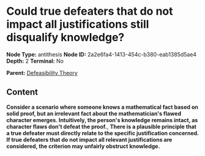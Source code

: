 # Could true defeaters that do not impact all justifications still disqualify knowledge?

**Node Type:** antithesis
**Node ID:** 2a2e6fa4-1413-454c-b380-eab1385d5ae4
**Depth:** 2
**Terminal:** No

**Parent:** [Defeasibility Theory](defeasibility-theory.md)

## Content

**Consider a scenario where someone knows a mathematical fact based on solid proof, but an irrelevant fact about the mathematician's flawed character emerges. Intuitively, the person's knowledge remains intact, as character flaws don't defeat the proof.**, **There is a plausible principle that a true defeater must directly relate to the specific justification concerned. If true defeaters that do not impact all relevant justifications are considered, the criterion may unfairly obstruct knowledge.**
